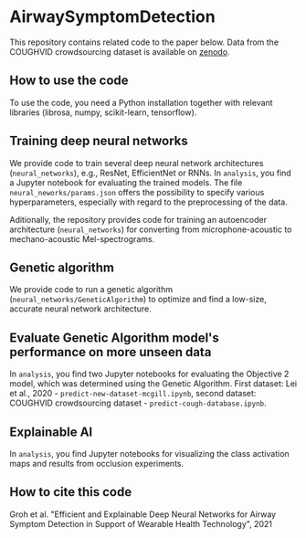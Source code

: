 # AirwaySymptomDetection

This repository contains related code to the paper below.
Data from the COUGHVID crowdsourcing dataset is available on [zenodo](https://zenodo.org/record/4048312#.YcCYJseZNnI).

## How to use the code

To use the code, you need a Python installation together with relevant libraries (librosa, numpy, scikit-learn, tensorflow).

## Training deep neural networks

We provide code to train several deep neural network architectures (`neural_networks`), e.g., ResNet, EfficientNet or RNNs. In `analysis`, you find a Jupyter notebook for evaluating the trained models. The file `neural_neworks/params.json` offers the possibility to specify various hyperparameters, especially with regard to the preprocessing of the data.

Aditionally, the repository provides code for training an autoencoder architecture (`neural_networks`) for converting from microphone-acoustic to mechano-acoustic Mel-spectrograms.

## Genetic algorithm

We provide code to run a genetic algorithm (`neural_networks/GeneticAlgorithm`) to optimize and find a low-size, accurate neural network architecture. 

## Evaluate Genetic Algorithm model's performance on more unseen data

In `analysis`, you find two Jupyter notebooks for evaluating the Objective 2 model, which was determined using the Genetic Algorithm. First dataset: Lei et al., 2020 - `predict-new-dataset-mcgill.ipynb`, second dataset: COUGHVID crowdsourcing dataset - `predict-cough-database.ipynb`.

## Explainable AI

In `analysis`, you find Jupyter notebooks for visualizing the class activation maps and results from occlusion experiments.

## How to cite this code

Groh et al. "Efficient and Explainable Deep Neural Networks for Airway Symptom Detection in Support of Wearable Health Technology", 2021

